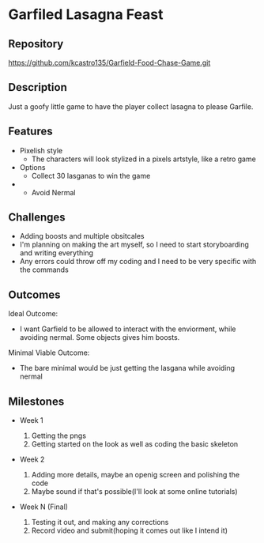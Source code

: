 # Garfiled Lasagna Feast

## Repository
<https://github.com/kcastro135/Garfield-Food-Chase-Game.git>

## Description
Just a goofy little game to have the player collect lasagna to please Garfile.

## Features
- Pixelish style
	- The characters will look stylized in a pixels artstyle, like a retro game
- Options
	- Collect 30 lasganas to win the game
- 
	- Avoid Nermal

## Challenges
- Adding boosts and multiple obsitcales
- I'm planning on making the art myself, so I need to start storyboarding and writing everything
- Any errors could throw off my coding and I need to be very specific with the commands

## Outcomes
Ideal Outcome:
- I want Garfield to be allowed to interact with the enviorment, while avoiding nermal. Some objects gives him boosts.

Minimal Viable Outcome:
- The bare minimal would be just getting the lasgana while avoiding nermal

## Milestones

- Week 1
  1. Getting the pngs
  2. Getting started on the look as well as coding the basic skeleton

- Week 2
  1. Adding more details, maybe an openig screen and polishing the code
  2. Maybe sound if that's possible(I'll look at some online tutorials)

- Week N (Final)
  1. Testing it out, and making any corrections
  2. Record video and submit(hoping it comes out like I intend it)